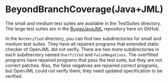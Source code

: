 # BeyondBranchCoverage(Java+JML)


The small and medium test suites are available in the TestSuites directory.  The large test suites are in the [BuggyJavaJML](https://github.com/Amirfarhad-Nilizadeh/BuggyJavaJML) repository here on GitHub.

In the `NotVerified` directory, you can find two subdirectories for small and medium test suites. They have all repaired programs that extended static checker of OpenJML did not verify. There are two more subdirectories in each subdirectory named `Overfitted` and `FalseNegatives`. The overfitted programs have repaired programs that pass the test suite, but they are not correct patches. Also, the false negatives are repaired correct programs, but OpenJML could not verify them; they need updated specification to be verified.  
